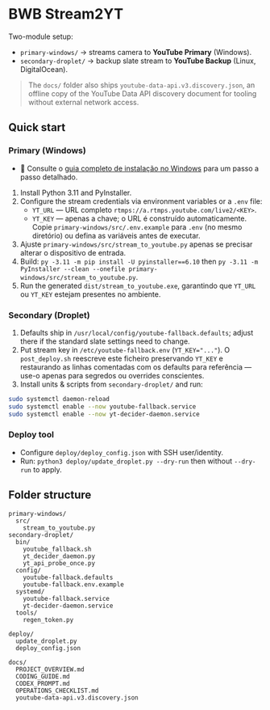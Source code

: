 # BWB Stream2YT

Two-module setup:
- `primary-windows/` → streams camera to **YouTube Primary** (Windows).
- `secondary-droplet/` → backup slate stream to **YouTube Backup** (Linux, DigitalOcean).

> The `docs/` folder also ships `youtube-data-api.v3.discovery.json`, an offline copy of the YouTube Data API discovery document for tooling without external network access.

## Quick start

### Primary (Windows)

- 📘 Consulte o [guia completo de instalação no Windows](primary-windows-instalacao.md) para um passo a passo detalhado.

1. Install Python 3.11 and PyInstaller.
2. Configure the stream credentials via environment variables or a `.env` file:
   - `YT_URL` — URL completo `rtmps://a.rtmps.youtube.com/live2/<KEY>`.
   - `YT_KEY` — apenas a chave; o URL é construído automaticamente.
   Copie `primary-windows/src/.env.example` para `.env` (no mesmo diretório) ou defina as variáveis antes de executar.
3. Ajuste `primary-windows/src/stream_to_youtube.py` apenas se precisar alterar o dispositivo de entrada.
4. Build: `py -3.11 -m pip install -U pyinstaller==6.10` then `py -3.11 -m PyInstaller --clean --onefile primary-windows/src/stream_to_youtube.py`.
5. Run the generated `dist/stream_to_youtube.exe`, garantindo que `YT_URL` ou `YT_KEY` estejam presentes no ambiente.

### Secondary (Droplet)
1. Defaults ship in `/usr/local/config/youtube-fallback.defaults`; adjust there if the standard slate settings need to change.
2. Put stream key in `/etc/youtube-fallback.env` (`YT_KEY="..."`). O `post_deploy.sh` reescreve este ficheiro preservando `YT_KEY` e restaurando as linhas comentadas com os defaults para referência — use-o apenas para segredos ou overrides conscientes.
2. Install units & scripts from `secondary-droplet/` and run:
  ```bash
  sudo systemctl daemon-reload
  sudo systemctl enable --now youtube-fallback.service
  sudo systemctl enable --now yt-decider-daemon.service
  ```

### Deploy tool
- Configure `deploy/deploy_config.json` with SSH user/identity.
- Run: `python3 deploy/update_droplet.py --dry-run` then without `--dry-run` to apply.


## Folder structure

```
primary-windows/
  src/
    stream_to_youtube.py
secondary-droplet/
  bin/
    youtube_fallback.sh
    yt_decider_daemon.py
    yt_api_probe_once.py
  config/
    youtube-fallback.defaults
    youtube-fallback.env.example
  systemd/
    youtube-fallback.service
    yt-decider-daemon.service
  tools/
    regen_token.py

deploy/
  update_droplet.py
  deploy_config.json

docs/
  PROJECT_OVERVIEW.md
  CODING_GUIDE.md
  CODEX_PROMPT.md
  OPERATIONS_CHECKLIST.md
  youtube-data-api.v3.discovery.json
```
